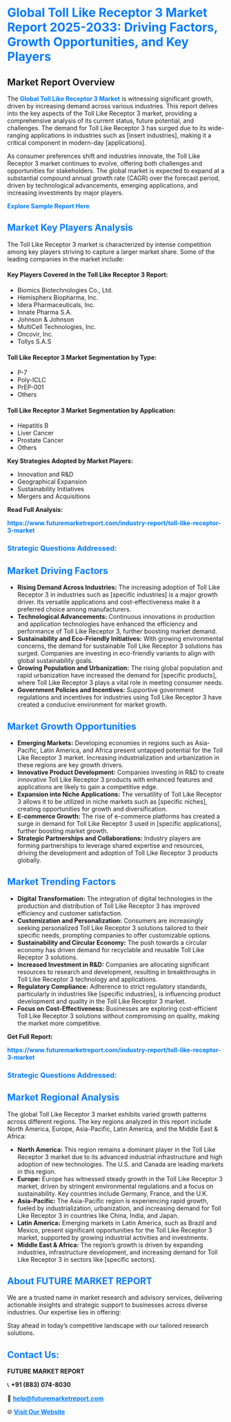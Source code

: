 <h1 style="color: #007BFF;">Global Toll Like Receptor 3 Market Report 2025-2033: Driving Factors, Growth Opportunities, and Key Players</h1>

<section id="overview">
<h2>Market Report Overview</h2>
<p>The <a href="https://www.futuremarketreport.com/industry-report/toll-like-receptor-3-market" style="color: #007BFF; text-decoration: none;"><strong>Global Toll Like Receptor 3 Market</strong></a> is witnessing significant growth, driven by increasing demand across various industries. This report delves into the key aspects of the Toll Like Receptor 3 market, providing a comprehensive analysis of its current status, future potential, and challenges. The demand for Toll Like Receptor 3 has surged due to its wide-ranging applications in industries such as [insert industries], making it a critical component in modern-day [applications].</p>
<p>As consumer preferences shift and industries innovate, the Toll Like Receptor 3 market continues to evolve, offering both challenges and opportunities for stakeholders. The global market is expected to expand at a substantial compound annual growth rate (CAGR) over the forecast period, driven by technological advancements, emerging applications, and increasing investments by major players.</p>
</section>

<section id="overview">
<p><a href="https://www.futuremarketreport.com/request-sample/reportId=53571" style="color: #007BFF; text-decoration: none;"><strong>Explore Sample Report Here</strong></a></p>
</section>

<section id="key-players">
<h2 style="color: #007BFF;">Market Key Players Analysis</h2>
<p>The Toll Like Receptor 3 market is characterized by intense competition among key players striving to capture a larger market share. Some of the leading companies in the market include:</p>
<h4>Key Players Covered in the Toll Like Receptor 3 Report:</h4>
<ul><li>Biomics Biotechnologies Co., Ltd.</li><li>Hemispherx Biopharma, Inc.</li><li>Idera Pharmaceuticals, Inc.</li><li>Innate Pharma S.A.</li><li>Johnson &amp; Johnson</li><li>MultiCell Technologies, Inc.</li><li>Oncovir, Inc.</li><li>Tollys S.A.S</li></ul>
<h4>Toll Like Receptor 3 Market Segmentation by Type:</h4>
<ul><li>P-7</li><li>Poly-ICLC</li><li>PrEP-001</li><li>Others</li></ul>

<h4>Toll Like Receptor 3 Market Segmentation by Application:</h4>
<ul><li>Hepatitis B</li><li>Liver Cancer</li><li>Prostate Cancer</li><li>Others</li></ul>
<p><strong>Key Strategies Adopted by Market Players:</strong></p>
<ul>
<li>Innovation and R&D</li>
<li>Geographical Expansion</li>
<li>Sustainability Initiatives</li>
<li>Mergers and Acquisitions</li>
</ul>
</section>

<section>
<p><strong>Read Full Analysis: </strong></p><a href="https://www.futuremarketreport.com/industry-report/toll-like-receptor-3-market" style="color: #007BFF; text-decoration: none;"><strong>https://www.futuremarketreport.com/industry-report/toll-like-receptor-3-market</strong></a>
<h3 style="color: #007BFF;">Strategic Questions Addressed:</h3>
</section>

<section id="driving-factors">
<h2 style="color: #007BFF;">Market Driving Factors</h2>
<ul>
<li><strong>Rising Demand Across Industries:</strong> The increasing adoption of Toll Like Receptor 3 in industries such as [specific industries] is a major growth driver. Its versatile applications and cost-effectiveness make it a preferred choice among manufacturers.</li>
<li><strong>Technological Advancements:</strong> Continuous innovations in production and application technologies have enhanced the efficiency and performance of Toll Like Receptor 3, further boosting market demand.</li>
<li><strong>Sustainability and Eco-Friendly Initiatives:</strong> With growing environmental concerns, the demand for sustainable Toll Like Receptor 3 solutions has surged. Companies are investing in eco-friendly variants to align with global sustainability goals.</li>
<li><strong>Growing Population and Urbanization:</strong> The rising global population and rapid urbanization have increased the demand for [specific products], where Toll Like Receptor 3 plays a vital role in meeting consumer needs.</li>
<li><strong>Government Policies and Incentives:</strong> Supportive government regulations and incentives for industries using Toll Like Receptor 3 have created a conducive environment for market growth.</li>
</ul>
</section>

<section id="growth-opportunities">
<h2 style="color: #007BFF;">Market Growth Opportunities</h2>
<ul>
<li><strong>Emerging Markets:</strong> Developing economies in regions such as Asia-Pacific, Latin America, and Africa present untapped potential for the Toll Like Receptor 3 market. Increasing industrialization and urbanization in these regions are key growth drivers.</li>
<li><strong>Innovative Product Development:</strong> Companies investing in R&D to create innovative Toll Like Receptor 3 products with enhanced features and applications are likely to gain a competitive edge.</li>
<li><strong>Expansion into Niche Applications:</strong> The versatility of Toll Like Receptor 3 allows it to be utilized in niche markets such as [specific niches], creating opportunities for growth and diversification.</li>
<li><strong>E-commerce Growth:</strong> The rise of e-commerce platforms has created a surge in demand for Toll Like Receptor 3 used in [specific applications], further boosting market growth.</li>
<li><strong>Strategic Partnerships and Collaborations:</strong> Industry players are forming partnerships to leverage shared expertise and resources, driving the development and adoption of Toll Like Receptor 3 products globally.</li>
</ul>
</section>

<section id="trending-factors">
<h2 style="color: #007BFF;">Market Trending Factors</h2>
<ul>
<li><strong>Digital Transformation:</strong> The integration of digital technologies in the production and distribution of Toll Like Receptor 3 has improved efficiency and customer satisfaction.</li>
<li><strong>Customization and Personalization:</strong> Consumers are increasingly seeking personalized Toll Like Receptor 3 solutions tailored to their specific needs, prompting companies to offer customizable options.</li>
<li><strong>Sustainability and Circular Economy:</strong> The push towards a circular economy has driven demand for recyclable and reusable Toll Like Receptor 3 solutions.</li>
<li><strong>Increased Investment in R&D:</strong> Companies are allocating significant resources to research and development, resulting in breakthroughs in Toll Like Receptor 3 technology and applications.</li>
<li><strong>Regulatory Compliance:</strong> Adherence to strict regulatory standards, particularly in industries like [specific industries], is influencing product development and quality in the Toll Like Receptor 3 market.</li>
<li><strong>Focus on Cost-Effectiveness:</strong> Businesses are exploring cost-efficient Toll Like Receptor 3 solutions without compromising on quality, making the market more competitive.</li>
</ul>
</section>

<section>
<p><strong>Get Full Report: </strong></p><a href="https://www.futuremarketreport.com/industry-report/toll-like-receptor-3-market" style="color: #007BFF; text-decoration: none;"><strong>https://www.futuremarketreport.com/industry-report/toll-like-receptor-3-market</strong></a>
<h3 style="color: #007BFF;">Strategic Questions Addressed:</h3>
</section>


<section id="regional-analysis">
<h2 style="color: #007BFF;">Market Regional Analysis</h2>
<p>The global Toll Like Receptor 3 market exhibits varied growth patterns across different regions. The key regions analyzed in this report include North America, Europe, Asia-Pacific, Latin America, and the Middle East & Africa:</p>
<ul>
<li><strong>North America:</strong> This region remains a dominant player in the Toll Like Receptor 3 market due to its advanced industrial infrastructure and high adoption of new technologies. The U.S. and Canada are leading markets in this region.</li>
<li><strong>Europe:</strong> Europe has witnessed steady growth in the Toll Like Receptor 3 market, driven by stringent environmental regulations and a focus on sustainability. Key countries include Germany, France, and the U.K.</li>
<li><strong>Asia-Pacific:</strong> The Asia-Pacific region is experiencing rapid growth, fueled by industrialization, urbanization, and increasing demand for Toll Like Receptor 3 in countries like China, India, and Japan.</li>
<li><strong>Latin America:</strong> Emerging markets in Latin America, such as Brazil and Mexico, present significant opportunities for the Toll Like Receptor 3 market, supported by growing industrial activities and investments.</li>
<li><strong>Middle East & Africa:</strong> The region’s growth is driven by expanding industries, infrastructure development, and increasing demand for Toll Like Receptor 3 in sectors like [specific sectors].</li>
</ul>
</section>

<footer>
<h2 style="color: #007BFF;">About FUTURE MARKET REPORT</h2>
<p>We are a trusted name in market research and advisory services, delivering actionable insights and strategic support to businesses across diverse industries. Our expertise lies in offering:</p>

<p>Stay ahead in today’s competitive landscape with our tailored research solutions.</p>

<h2 style="color: #007BFF;">Contact Us:</h2>
<p><strong>FUTURE MARKET REPORT</strong></p>
<p>📞 <strong>+91 (883) 074-8030</strong></p>
<p>📧 <strong><a href="mailto:help@futuremarketreport.com" style="color: #007BFF;">help@futuremarketreport.com</a></strong></p>
<p>🌐 <strong><a href="https://www.futuremarketreport.com/" style="color: #007BFF;">Visit Our Website</a></strong></p>
</footer>